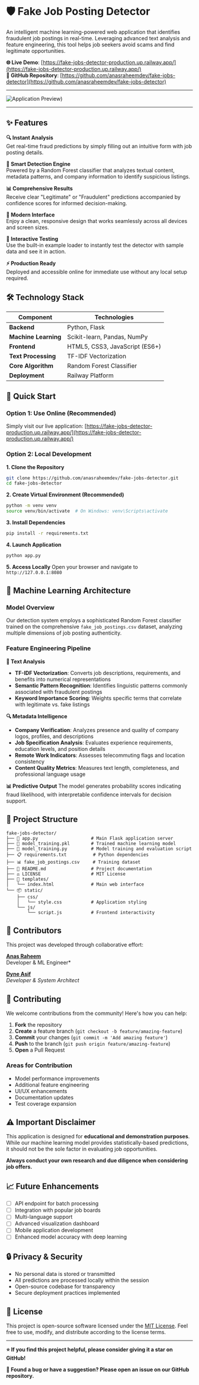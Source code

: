 # 🛡️ Fake Job Posting Detector

An intelligent machine learning-powered web application that identifies fraudulent job postings in real-time. Leveraging advanced text analysis and feature engineering, this tool helps job seekers avoid scams and find legitimate opportunities.

**🌐 Live Demo**: [https://fake-jobs-detector-production.up.railway.app/](https://fake-jobs-detector-production.up.railway.app/)  
**📂 GitHub Repository**: [https://github.com/anasraheemdev/fake-jobs-detector](https://github.com/anasraheemdev/fake-jobs-detector)

---

![Application Preview](https://blogger.googleusercontent.com/img/a/AVvXsEiX0uEW88-C4rswFdu3Ka30aEy08JM-obv1fW9auogSAT7l-HdYIghML7qIHWJRTbJodceMR91rOT-p1PsLwPLzlCI7uHLFWV_AAuAJGERBKfT79kIAqKsMv-aw3gAzAoU8t3pZDwJLJBMmMnMrOeD0JhvlKLEKcfPgUiYdBXMAcqRLs2pHpp84jn1J72o))

---

## ✨ Features

**🔍 Instant Analysis**  
Get real-time fraud predictions by simply filling out an intuitive form with job posting details.

**🧠 Smart Detection Engine**  
Powered by a Random Forest classifier that analyzes textual content, metadata patterns, and company information to identify suspicious listings.

**📊 Comprehensive Results**  
Receive clear "Legitimate" or "Fraudulent" predictions accompanied by confidence scores for informed decision-making.

**🎨 Modern Interface**  
Enjoy a clean, responsive design that works seamlessly across all devices and screen sizes.

**🧪 Interactive Testing**  
Use the built-in example loader to instantly test the detector with sample data and see it in action.

**⚡ Production Ready**  
Deployed and accessible online for immediate use without any local setup required.

## 🛠️ Technology Stack

| Component | Technologies |
|-----------|-------------|
| **Backend** | Python, Flask |
| **Machine Learning** | Scikit-learn, Pandas, NumPy |
| **Frontend** | HTML5, CSS3, JavaScript (ES6+) |
| **Text Processing** | TF-IDF Vectorization |
| **Core Algorithm** | Random Forest Classifier |
| **Deployment** | Railway Platform |

## 🚀 Quick Start

### Option 1: Use Online (Recommended)
Simply visit our live application: [https://fake-jobs-detector-production.up.railway.app/](https://fake-jobs-detector-production.up.railway.app/)

### Option 2: Local Development

**1. Clone the Repository**
```bash
git clone https://github.com/anasraheemdev/fake-jobs-detector.git
cd fake-jobs-detector
```

**2. Create Virtual Environment (Recommended)**
```bash
python -m venv venv
source venv/bin/activate  # On Windows: venv\Scripts\activate
```

**3. Install Dependencies**
```bash
pip install -r requirements.txt
```

**4. Launch Application**
```bash
python app.py
```

**5. Access Locally**
Open your browser and navigate to `http://127.0.0.1:8080`

## 🧠 Machine Learning Architecture

### Model Overview
Our detection system employs a sophisticated Random Forest classifier trained on the comprehensive `fake_job_postings.csv` dataset, analyzing multiple dimensions of job posting authenticity.

### Feature Engineering Pipeline

**📝 Text Analysis**
- **TF-IDF Vectorization**: Converts job descriptions, requirements, and benefits into numerical representations
- **Semantic Pattern Recognition**: Identifies linguistic patterns commonly associated with fraudulent postings
- **Keyword Importance Scoring**: Weights specific terms that correlate with legitimate vs. fake listings

**🔍 Metadata Intelligence**
- **Company Verification**: Analyzes presence and quality of company logos, profiles, and descriptions
- **Job Specification Analysis**: Evaluates experience requirements, education levels, and position details
- **Remote Work Indicators**: Assesses telecommuting flags and location consistency
- **Content Quality Metrics**: Measures text length, completeness, and professional language usage

**📊 Predictive Output**
The model generates probability scores indicating fraud likelihood, with interpretable confidence intervals for decision support.

## 📁 Project Structure

```
fake-jobs-detector/
├── 🐍 app.py                    # Main Flask application server
├── 🤖 model_training.pkl        # Trained machine learning model
├── 📓 model_training.py         # Model training and evaluation script
├── 📋 requirements.txt          # Python dependencies
├── 📊 fake_job_postings.csv     # Training dataset
├── 📖 README.md                 # Project documentation
├── ⚖️ LICENSE                   # MIT License
├── 🎨 templates/
│   └── index.html              # Main web interface
└── 📦 static/
    ├── css/
    │   └── style.css           # Application styling
    └── js/
        └── script.js           # Frontend interactivity
```

## 👥 Contributors

This project was developed through collaborative effort:

**[Anas Raheem](https://github.com/anasraheemdev)**  
Developer & ML Engineer*

**[Dyne Asif](https://github.com/DyneStein)**  
*Developer & System Architect*

## 🤝 Contributing

We welcome contributions from the community! Here's how you can help:

1. **Fork** the repository
2. **Create** a feature branch (`git checkout -b feature/amazing-feature`)
3. **Commit** your changes (`git commit -m 'Add amazing feature'`)
4. **Push** to the branch (`git push origin feature/amazing-feature`)
5. **Open** a Pull Request

### Areas for Contribution
- Model performance improvements
- Additional feature engineering
- UI/UX enhancements
- Documentation updates
- Test coverage expansion

## ⚠️ Important Disclaimer

This application is designed for **educational and demonstration purposes**. While our machine learning model provides statistically-based predictions, it should not be the sole factor in evaluating job opportunities. 

**Always conduct your own research and due diligence when considering job offers.**

## 📈 Future Enhancements

- [ ] API endpoint for batch processing
- [ ] Integration with popular job boards
- [ ] Multi-language support
- [ ] Advanced visualization dashboard
- [ ] Mobile application development
- [ ] Enhanced model accuracy with deep learning

## 🔒 Privacy & Security

- No personal data is stored or transmitted
- All predictions are processed locally within the session
- Open-source codebase for transparency
- Secure deployment practices implemented

## 📜 License

This project is open-source software licensed under the [MIT License](LICENSE). Feel free to use, modify, and distribute according to the license terms.

---

**⭐ If you find this project helpful, please consider giving it a star on GitHub!**

**🐛 Found a bug or have a suggestion? Please open an issue on our GitHub repository.**
